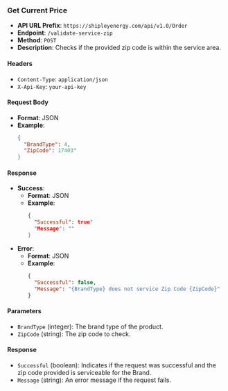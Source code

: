 
### Get Current Price

- **API URL Prefix**: `https://shipleyenergy.com/api/v1.0/Order`
- **Endpoint**: `/validate-service-zip`
- **Method**: `POST`
- **Description**: Checks if the provided zip code is within the service area.

#### Headers
- `Content-Type`: `application/json`
- `X-Api-Key`: `your-api-key`

#### Request Body
- **Format**: JSON
- **Example**:
    ```json
    {
      "BrandType": 4,
      "ZipCode": 17403"
    }
    ```

#### Response
- **Success**:
  - **Format**: JSON
  - **Example**:
    ```json
    {
      "Successful": true"
      "Message": ""
    }
    ```
- **Error**:
  - **Format**: JSON
  - **Example**:
    ```json
    {
      "Successful": false,
      "Message": "{BrandType} does not service Zip Code {ZipCode}"
    }
    ```

#### Parameters
- `BrandType` (integer): The brand type of the product.
- `ZipCode` (string): The zip code to check.

#### Response
- `Successful` (boolean): Indicates if the request was successful and the zip code provided is serviceable for the Brand.
- `Message` (string): An error message if the request fails.